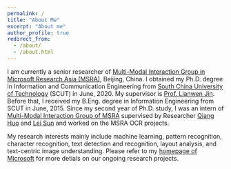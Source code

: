 ```yaml
---
permalink: /
title: "About Me"
excerpt: "About me"
author_profile: true
redirect_from: 
  - /about/
  - /about.html
---
```


I am currently a senior researcher of [Multi-Modal Interaction Group in Microsoft Research Asia (MSRA)](https://www.microsoft.com/en-us/research/group/speech/), Beijing, China. I obtained my Ph.D. degree in Information and Communication Engineering from [South China University of Technology](https://www.scut.edu.cn/new/main.htm) (SCUT) in June, 2020. My supervisor is  [Prof. Lianwen Jin](http://www.hcii-lab.net/lianwen/). Before that, I received my B.Eng. degree in Information Engineering from SCUT in June, 2015. Since my second year of Ph.D. study, I was an intern of [Multi-Modal Interaction Group of MSRA](https://www.microsoft.com/en-us/research/group/speech/) supervised by Researcher [Qiang Huo](https://www.microsoft.com/en-us/research/people/qianghuo/) and [Lei Sun](https://www.microsoft.com/en-us/research/people/lsun/) and worked on the MSRA OCR projects. 
<!-- I am the co-contributor of the industry-leading [Microsoft's new-generation OneOCR engine](https://azure.microsoft.com/en-us/services/cognitive-services/computer-vision/?from=timeline&isappinstalled=0#text), which is generally available in [Microsoft Cognitive Services](https://azure.microsoft.com/en-us/services/cognitive-services/).  -->

My research interests mainly include machine learning, pattern recognition, character recognition, text detection and recognition, layout analysis, and text-centric image understanding. Please refer to my [homepage of Microsoft](https://www.microsoft.com/en-us/research/people/zhzhong/projects/) for more detials on our ongoing research projects.

